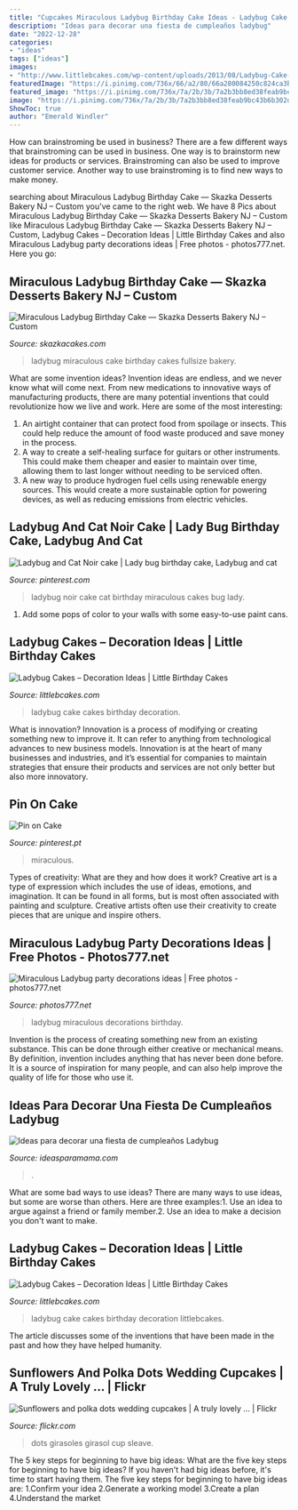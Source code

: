 ```yaml
---
title: "Cupcakes Miraculous Ladybug Birthday Cake Ideas - Ladybug Cake Cakes Birthday Decoration"
description: "Ideas para decorar una fiesta de cumpleaños ladybug"
date: "2022-12-28"
categories:
- "ideas"
tags: ["ideas"]
images:
- "http://www.littlebcakes.com/wp-content/uploads/2013/08/Ladybug-Cake-Pictures.jpg"
featuredImage: "https://i.pinimg.com/736x/66/a2/80/66a280084250c824ca3bc96e417b19fa.jpg"
featured_image: "https://i.pinimg.com/736x/7a/2b/3b/7a2b3bb8ed38feab9bc43b6b302d3155.jpg"
image: "https://i.pinimg.com/736x/7a/2b/3b/7a2b3bb8ed38feab9bc43b6b302d3155.jpg"
ShowToc: true
author: "Emerald Windler"
---
```



How can brainstroming be used in business?
There are a few different ways that brainstroming can be used in business. One way is to brainstorm new ideas for products or services. Brainstroming can also be used to improve customer service. Another way to use brainstroming is to find new ways to make money.

	

		
searching about Miraculous Ladybug Birthday Cake — Skazka Desserts Bakery NJ – Custom you've came to the right web. We have 8 Pics about Miraculous Ladybug Birthday Cake — Skazka Desserts Bakery NJ – Custom like Miraculous Ladybug Birthday Cake — Skazka Desserts Bakery NJ – Custom, Ladybug Cakes – Decoration Ideas | Little Birthday Cakes and also Miraculous Ladybug party decorations ideas | Free photos - photos777.net. Here you go:
		
    
## Miraculous Ladybug Birthday Cake — Skazka Desserts Bakery NJ – Custom

<img loading=lazy src="https://images.squarespace-cdn.com/content/v1/5a656ec2be42d661dd199608/1560929144446-ZEYTZW9CFX9N3NLH1RJS/ke17ZwdGBToddI8pDm48kKaw-yiWCUT_dIkH-tML1b17gQa3H78H3Y0txjaiv_0fDoOvxcdMmMKkDsyUqMSsMWxHk725yiiHCCLfrh8O1z5QHyNOqBUUEtDDsRWrJLTmgbBA9KfxWpJIziZzus6eiKk2902cuAFAxZ2IsJyg1YVeZUliRyJ_WuC65h3JNMsj/DNnhRdOdTWCALJ1KrmNk6A.jpg" onerror="this.onerror=null;this.src='https://tse1.mm.bing.net/th?id=OIP.bfNbmkecwgAP-0BTrv37ygHaJ3&amp;pid=15.1';" alt="Miraculous Ladybug Birthday Cake — Skazka Desserts Bakery NJ – Custom">

_Source: skazkacakes.com_

>ladybug miraculous cake birthday cakes fullsize bakery. 

	

What are some invention ideas?
Invention ideas are endless, and we never know what will come next. From new medications to innovative ways of manufacturing products, there are many potential inventions that could revolutionize how we live and work. Here are some of the most interesting: 
1. An airtight container that can protect food from spoilage or insects. This could help reduce the amount of food waste produced and save money in the process. 
2. A way to create a self-healing surface for guitars or other instruments. This could make them cheaper and easier to maintain over time, allowing them to last longer without needing to be serviced often. 
3. A new way to produce hydrogen fuel cells using renewable energy sources. This would create a more sustainable option for powering devices, as well as reducing emissions from electric vehicles. 

    
## Ladybug And Cat Noir Cake | Lady Bug Birthday Cake, Ladybug And Cat

<img loading=lazy src="https://i.pinimg.com/736x/7a/2b/3b/7a2b3bb8ed38feab9bc43b6b302d3155.jpg" onerror="this.onerror=null;this.src='https://tse1.mm.bing.net/th?id=OIP.6PXj38sK45uY6KZ8FwU5TQHaJ3&amp;pid=15.1';" alt="Ladybug and Cat Noir cake | Lady bug birthday cake, Ladybug and cat">

_Source: pinterest.com_

>ladybug noir cake cat birthday miraculous cakes bug lady. 

	

1. Add some pops of color to your walls with some easy-to-use paint cans.

    
## Ladybug Cakes – Decoration Ideas | Little Birthday Cakes

<img loading=lazy src="http://www.littlebcakes.com/wp-content/uploads/2013/08/Ladybug-Cake-Pictures.jpg" onerror="this.onerror=null;this.src='https://tse4.mm.bing.net/th?id=OIP.PcSVCVjxlgax2ymMSEJAJAHaFj&amp;pid=15.1';" alt="Ladybug Cakes – Decoration Ideas | Little Birthday Cakes">

_Source: littlebcakes.com_

>ladybug cake cakes birthday decoration. 

	

What is innovation?
Innovation is a process of modifying or creating something new to improve it. It can refer to anything from technological advances to new business models. Innovation is at the heart of many businesses and industries, and it’s essential for companies to maintain strategies that ensure their products and services are not only better but also more innovatory.

    
## Pin On Cake

<img loading=lazy src="https://i.pinimg.com/736x/66/a2/80/66a280084250c824ca3bc96e417b19fa.jpg" onerror="this.onerror=null;this.src='https://tse2.mm.bing.net/th?id=OIP.RMpyNamk9orEBLJ5EsWrrwHaJ4&amp;pid=15.1';" alt="Pin on Cake">

_Source: pinterest.pt_

>miraculous. 

	

Types of creativity: What are they and how does it work?
Creative art is a type of expression which includes the use of ideas, emotions, and imagination. It can be found in all forms, but is most often associated with painting and sculpture. Creative artists often use their creativity to create pieces that are unique and inspire others.

    
## Miraculous Ladybug Party Decorations Ideas | Free Photos - Photos777.net

<img loading=lazy src="https://photos777.net/sites/default/files/miraculous_ladybug_birthday_party_decorations_ideas_0.jpg" onerror="this.onerror=null;this.src='https://tse4.mm.bing.net/th?id=OIP.vG5ZiiEXgYu1Eyhu2jsZBwHaFj&amp;pid=15.1';" alt="Miraculous Ladybug party decorations ideas | Free photos - photos777.net">

_Source: photos777.net_

>ladybug miraculous decorations birthday. 

	

Invention is the process of creating something new from an existing substance. This can be done through either creative or mechanical means. By definition, invention includes anything that has never been done before. It is a source of inspiration for many people, and can also help improve the quality of life for those who use it.

    
## Ideas Para Decorar Una Fiesta De Cumpleaños Ladybug

<img loading=lazy src="https://www.ideasparamama.com/wp-content/uploads/2018/04/cb5a9d8ab83b695bc92bbcc37e01d709-683x1024.jpg" onerror="this.onerror=null;this.src='https://tse1.mm.bing.net/th?id=OIP.a-IgtM_s88w3Am-KXJjSfwHaLG&amp;pid=15.1';" alt="Ideas para decorar una fiesta de cumpleaños Ladybug">

_Source: ideasparamama.com_

>. 

	

What are some bad ways to use ideas?
There are many ways to use ideas, but some are worse than others. Here are three examples:1. Use an idea to argue against a friend or family member.2. Use an idea to make a decision you don't want to make.
    
## Ladybug Cakes – Decoration Ideas | Little Birthday Cakes

<img loading=lazy src="http://www.littlebcakes.com/wp-content/uploads/2013/08/Ladybug-Cakes-Photos.jpg" onerror="this.onerror=null;this.src='https://tse4.mm.bing.net/th?id=OIP.jxgTdmdf3S73s2aAIU1lcgHaJ4&amp;pid=15.1';" alt="Ladybug Cakes – Decoration Ideas | Little Birthday Cakes">

_Source: littlebcakes.com_

>ladybug cake cakes birthday decoration littlebcakes. 

	

The article discusses some of the inventions that have been made in the past and how they have helped humanity.

    
## Sunflowers And Polka Dots Wedding Cupcakes | A Truly Lovely … | Flickr

<img loading=lazy src="https://c1.staticflickr.com/7/6016/5919856836_a59db96a05_b.jpg" onerror="this.onerror=null;this.src='https://tse1.mm.bing.net/th?id=OIP.oDIcJ-2DV8HnHGAZCmizUQHaLG&amp;pid=15.1';" alt="Sunflowers and polka dots wedding cupcakes | A truly lovely … | Flickr">

_Source: flickr.com_

>dots girasoles girasol cup sleave. 

	

The 5 key steps for beginning to have big ideas: What are the five key steps for beginning to have big ideas?
If you haven't had big ideas before, it's time to start having them. The five key steps for beginning to have big ideas are: 1.Confirm your idea 2.Generate a working model 3.Create a plan 4.Understand the market 
